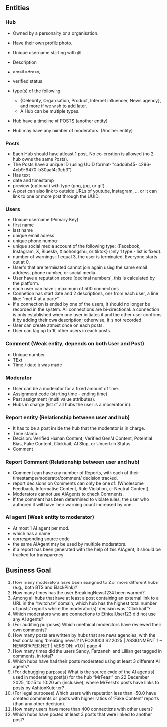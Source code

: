 ## Entities

### Hub
- Owned by a personality or a organisation. 
- Have their own profile photo. 
- Unique username starting with @
- Description
- email adress, 
- verified status
- type(s) of the following:
    -   {Celebrity, Organisation, Product, Internet influencer, News agency}, and more if we wish to add later.
    - A Hub can be multiple types. 

- Hub have a timeline of POSTS (another entity)
- Hub may have any number of moderators. (Another entity)

### Posts
- Each Hub should have atleast 1 post. No co-creation is allowed (no 2 hub owns the same Posts). 
- The Posts have a unique ID (using UUID format- "cadc6b45-
c296-4cb9-9470-b30aaf4a3cb3”)
- Has text
- date and timestamp
- preview (optional) with type (png, jpg, or gif)
- A post can also link to outside URLs of youtube, Instagram, ... or it can link to one or more post through the UUID. 

### Users
- Unique username (Primary Key)
- first name
- last name
- unique email adress
- unique phone number
- unique social media account of the following type: {Facebook, Instagram, X, Bluesky, Xiaohongshu, or tiktok} (only 1 type - list is fixed).
- number of warnings: if equal 3, the user is terminated. Everyone starts out at 0. 
- User's that are terminated cannot join again using the same email address, phone number, or social media. 
- User have a reputation score (decimal numbers), this is calculated by the platform. 
- each user can have a maximum of 500 connections 
- Connetion has start date and 2 descriptions, one from each user, a line like: "met X at a party"
- If a connection is ended by one of the users, it should no longer be recorded in the system. All connections are bi-directional: a connection is
only established when one user initiates it and the other user confirms it by adding their own description; otherwise, it is not recorded
- User can create atmost once on each posts. 
- User can tag up to 10 other users in each posts. 


### Comment (Weak entity, depends on both User and Post)
- Unique number
- TExt
- TIme / date it was made

### Moderator 
- User can be a moderator for a fixed amount of time. 
- Assignment code (starting time - ending time)
- Past assignment (multi value attributes). 
- Hubs in charge (list of all hubs the user is a moderator in). 

### Report entity (Relationship between user and hub)
- It has to be a post inside the hub that the moderator is in charge. 
- Time stamp
- Decision:  Verified Human Content, Verified GenAI Content, Potential Bias, Fake Content, Clickbait, AI Slop, or Uncertain Status
- Comment

### Report Comment (Relationship between user and hub)
-  Comment can have any number of Reports, with each of their timestamps/moderator/comment/
decision tracked. 
- report decisions on Comments can only be one of: (Wholesome Feedback, Informative Content, Rule Violation, or Neutral Content). 
- Moderators cannot use AIAgents to check Comments. 
- If the comment has been determined to violate rules, the user who authored it will have their warning count increased by one
### AI agent (Weak entity to moderator)
- At most 1 AI agent per mod. 
- which has a name 
- corresponding source code
- the same AIAgent may be used by multiple moderators.
- if a report has been generated with the help of this AIAgent, it should be tracked for transparency



## Business Goal
1. How many moderators have been assigned to 2 or more different hubs (e.g., both BTS and BlackPink)?
2. How many times has the user BreakingNews1234 been warned?
3. Among all hubs that have at least a post containing an external link to a URL in the “twitch.tv” domain,
which hub has the highest total number of posts’ reports where the moderator(s)’ decision was
“Clickbait”?
4. Which moderators who are connections to EthicalUser123 did not use any AI agents?
5. (For auditing purposes) Which unethical moderators have reviewed their own comments?
6. How many posts are written by hubs that are news agencies, with the text containing ‘breaking news’?
INFO20003 S2 2025 | ASSIGNMENT 1 – NEWSPAPER.NET | VERSION: v1.0 | page 4
7. How many times did the users Sandy, Farzaneh, and Lillian get tagged in comments, in total?
8. Which hubs have had their posts moderated using at least 3 different AI agents?
9. (For debugging purposes) What is the source code of the AI agent(s) used in moderating post(s) for the
hub “MrFeast” on 22 December 2025, 10:15 to 10:20 am (inclusive), where MrFeast’s posts have links to
posts by AshtonKutcher?
10. (For legal purposes) Which users with reputation less than –50.0 have created comments on posts with
higher ratios of ‘Fake Content’ reports (than any other decision).
11. How many users have more than 400 connections with other users?
12. Which hubs have posted at least 3 posts that were linked to another post?